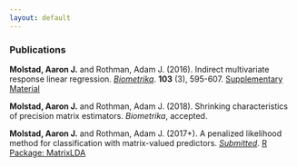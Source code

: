 ```yaml
---
layout: default
---
```

### Publications

**Molstad, Aaron J.** and Rothman, Adam J. (2016). Indirect multivariate response linear regression. [*Biometrika*](https://academic.oup.com/biomet/article-abstract/103/3/595/1744444/Indirect-multivariate-response-linear-regression?redirectedFrom=fulltext). **103** (3), 595-607. [Supplementary Material](pages/IMRLR_Supp.pdf) 

**Molstad, Aaron J.** and Rothman, Adam J. (2018). Shrinking characteristics of precision matrix estimators. *Biometrika*, accepted. 

**Molstad, Aaron J.**  and Rothman, Adam J. (2017+). A penalized likelihood method for classification with matrix-valued predictors. [*Submitted*](pages/MatrixLDA.pdf). [R Package: MatrixLDA](https://cran.r-project.org/web/packages/MatrixLDA/.)

